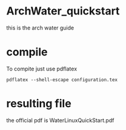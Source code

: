 # ArchWater_quickstart
this is the arch water guide

# compile
To compite just use pdflatex
```
pdflatex --shell-escape configuration.tex
```

# resulting file
the official pdf is WaterLinuxQuickStart.pdf
